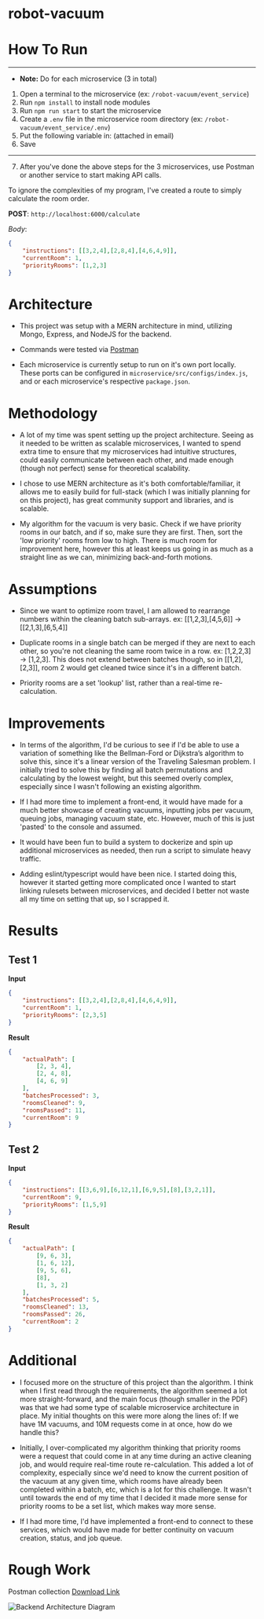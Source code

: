 # robot-vacuum

# How To Run
---
* **Note:** Do for each microservice (3 in total)
1. Open a terminal to the microservice (ex: `/robot-vacuum/event_service`)
2. Run `npm install` to install node modules
3. Run `npm run start` to start the microservice
4. Create a `.env` file in the microservice room directory (ex: `/robot-vacuum/event_service/.env`)
5. Put the following variable in: (attached in email)
6. Save
---
7. After you've done the above steps for the 3 microservices, use Postman or another service to start making API calls.


To ignore the complexities of my program, I've created a route to simply calculate the room order.

**POST**: `http://localhost:6000/calculate`

*Body*:
```JSON 
{
    "instructions": [[3,2,4],[2,8,4],[4,6,4,9]],
    "currentRoom": 1,
    "priorityRooms": [1,2,3]
}
```

# Architecture
- This project was setup with a MERN architecture in mind, utilizing Mongo, Express, and NodeJS for the backend.

- Commands were tested via [Postman](https://drive.google.com/file/d/1Vno6203yvc_QdiZP_cqfOBqtZG3J9YAV/view?usp=sharing)

- Each microservice is currently setup to run on it's own port locally. These ports can be configured in `microservice/src/configs/index.js`, and or each microservice's respective `package.json`.

# Methodology
- A lot of my time was spent setting up the project architecture. Seeing as it needed to be written as scalable microservices, I wanted to spend extra time to ensure that my microservices had intuitive structures, could easily communicate between each other, and made enough (though not perfect) sense for theoretical scalability.

- I chose to use MERN architecture as it's both comfortable/familiar, it allows me to easily build for full-stack (which I was initially planning for on this project), has great community support and libraries, and is scalable.

- My algorithm for the vacuum is very basic. Check if we have priority rooms in our batch, and if so, make sure they are first. Then, sort the 'low priority' rooms from low to high. There is much room for improvement here, however this at least keeps us going in as much as a straight line as we can, minimizing back-and-forth motions.

# Assumptions
- Since we want to optimize room travel, I am allowed to rearrange numbers within the cleaning batch sub-arrays. ex: [[1,2,3],[4,5,6]] -> [[2,1,3],[6,5,4]]

- Duplicate rooms in a single batch can be merged if they are next to each other, so you're not cleaning the same room twice in a row. ex: [1,2,2,3] -> [1,2,3]. This does not extend between batches though, so in [[1,2],[2,3]], room 2 would get cleaned twice since it's in a different batch.

- Priority rooms are a set 'lookup' list, rather than a real-time re-calculation.

# Improvements
- In terms of the algorithm, I'd be curious to see if I'd be able to use a variation of something like the Bellman-Ford or Dijkstra’s algorithm to solve this, since it's a linear version of the Traveling Salesman problem. I initially tried to solve this by finding all batch permutations and calculating by the lowest weight, but this seemed overly complex, especially since I wasn't following an existing algorithm.

- If I had more time to implement a front-end, it would have made for a much better showcase of creating vacuums, inputting jobs per vacuum, queuing jobs, managing vacuum state, etc. However, much of this is just 'pasted' to the console and assumed. 

- It would have been fun to build a system to dockerize and spin up additional microservices as needed, then run a script to simulate heavy traffic.

- Adding eslint/typescript would have been nice. I started doing this, however it started getting more complicated once I wanted to start linking rulesets between microservices, and decided I better not waste all my time on setting that up, so I scrapped it.

# Results

## Test 1

**Input**
```JSON
{
    "instructions": [[3,2,4],[2,8,4],[4,6,4,9]],
    "currentRoom": 1,
    "priorityRooms": [2,3,5]
}
```

**Result**
```JSON
{
    "actualPath": [
        [2, 3, 4],
        [2, 4, 8],
        [4, 6, 9]
    ],
    "batchesProcessed": 3,
    "roomsCleaned": 9,
    "roomsPassed": 11,
    "currentRoom": 9
}
```

## Test 2

**Input**
```JSON
{
    "instructions": [[3,6,9],[6,12,1],[6,9,5],[8],[3,2,1]],
    "currentRoom": 9,
    "priorityRooms": [1,5,9]
}
```

**Result**
```JSON
{
    "actualPath": [
        [9, 6, 3],
        [1, 6, 12],
        [9, 5, 6],
        [8],
        [1, 3, 2]
    ],
    "batchesProcessed": 5,
    "roomsCleaned": 13,
    "roomsPassed": 26,
    "currentRoom": 2
}
```

# Additional
- I focused more on the structure of this project than the algorithm. I think when I first read through the requirements, the algorithm seemed a lot more straight-forward, and the main focus (though smaller in the PDF) was that we had some type of scalable microservice architecture in place. My initial thoughts on this were more along the lines of: If we have 1M vacuums, and 10M requests come in at once, how do we handle this?

- Initially, I over-complicated my algorithm thinking that priority rooms were a request that could come in at any time during an active cleaning job, and would require real-time route re-calculation. This added a lot of complexity, especially since we'd need to know the current position of the vacuum at any given time, which rooms have already been completed within a batch, etc, which is a lot for this challenge. It wasn't until towards the end of my time that I decided it made more sense for priority rooms to be a set list, which makes way more sense.

- If I had more time, I'd have implemented a front-end to connect to these services, which would have made for better continuity on vacuum creation, status, and job queue. 

# Rough Work

Postman collection [Download Link](https://drive.google.com/file/d/1Vno6203yvc_QdiZP_cqfOBqtZG3J9YAV/view?usp=sharing)

![Backend Architecture Diagram](https://i.gyazo.com/74f91f6c8a6aeaf167e72adc10183eb4.png)
